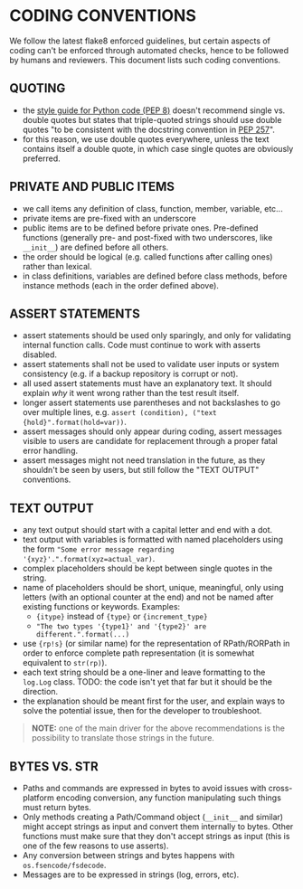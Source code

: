 # CODING CONVENTIONS

We follow the latest flake8 enforced guidelines, but certain aspects of coding
can't be enforced through automated checks, hence to be followed by humans
and reviewers. This document lists such coding conventions.

## QUOTING

* the [style guide for Python code (PEP 8)](https://www.python.org/dev/peps/pep-0008/#string-quotes)
  doesn't recommend single vs. double quotes but states that triple-quoted
  strings should use double quotes "to be consistent with the docstring
  convention in [PEP 257](https://www.python.org/dev/peps/pep-0257)".
* for this reason, we use double quotes everywhere, unless the text contains
  itself a double quote, in which case single quotes are obviously preferred.

## PRIVATE AND PUBLIC ITEMS

* we call items any definition of class, function, member, variable, etc...
* private items are pre-fixed with an underscore
* public items are to be defined before private ones. Pre-defined functions
  (generally pre- and post-fixed with two underscores, like `__init__`) are
  defined before all others.
* the order should be logical (e.g. called functions after calling ones) rather
  than lexical.
* in class definitions, variables are defined before class methods, before
  instance methods (each in the order defined above).

## ASSERT STATEMENTS

* assert statements should be used only sparingly, and only for validating
  internal function calls. Code must continue to work with asserts disabled.
* assert statements shall not be used to validate user inputs or system
  consistency (e.g. if a backup repository is corrupt or not).
* all used assert statements must have an explanatory text. It should explain
  _why_ it went wrong rather than the test result itself.
* longer assert statements use parentheses and not backslashes to go over
  multiple lines, e.g. `assert (condition), ("text {hold}".format(hold=var))`.
* assert messages should only appear during coding, assert messages visible
  to users are candidate for replacement through a proper fatal error handling.
* assert messages might not need translation in the future, as they shouldn't
  be seen by users, but still follow the "TEXT OUTPUT" conventions.

## TEXT OUTPUT

* any text output should start with a capital letter and end with a dot.
* text output with variables is formatted with named placeholders using the
  form `"Some error message regarding '{xyz}'.".format(xyz=actual_var)`.
* complex placeholders should be kept between single quotes in the string.
* name of placeholders should be short, unique, meaningful, only using letters
  (with an optional counter at the end) and not be named after existing
  functions or keywords. Examples:
    * `{itype}` instead of `{type}` or `{increment_type}`
    * `"The two types '{type1}' and '{type2}' are different.".format(...)`
* use `{rp!s}` (or similar name) for the representation of RPath/RORPath in
  order to enforce complete path representation (it is somewhat equivalent to
  `str(rp)`).
* each text string should be a one-liner and leave formatting to the `log.Log`
  class.
  TODO: the code isn't yet that far but it should be the direction.
* the explanation should be meant first for the user, and explain ways to solve
  the potential issue, then for the developer to troubleshoot.

> **NOTE:** one of the main driver for the above recommendations is the
	possibility to translate those strings in the future.

## BYTES VS. STR

* Paths and commands are expressed in bytes to avoid issues with cross-platform
  encoding conversion, any function manipulating such things must return bytes.
* Only methods creating a Path/Command object (`__init__` and similar) might
  accept strings as input and convert them internally to bytes. Other functions
  must make sure that they don't accept strings as input (this is one of the
  few reasons to use asserts).
* Any conversion between strings and bytes happens with `os.fsencode/fsdecode`.
* Messages are to be expressed in strings (log, errors, etc).
